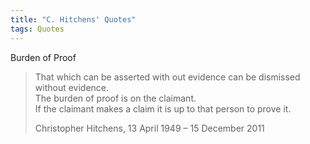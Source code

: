 ```yaml
---
title: "C. Hitchens' Quotes"
tags: Quotes
---
```


Burden of Proof

>That which can be asserted with out evidence can be dismissed without evidence.  
>The burden of proof is on the claimant.  
>If the claimant makes a claim it is up to that person to prove it. 
>
>Christopher Hitchens, 13 April 1949 – 15 December 2011
